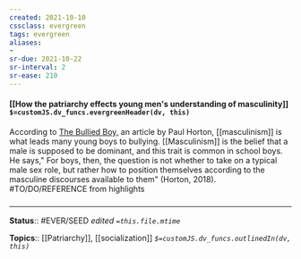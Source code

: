 ```yaml
---
created: 2021-10-10
cssclass: evergreen
tags: evergreen
aliases:
-
sr-due: 2021-10-22
sr-interval: 2
sr-ease: 210
---
```

#### [[How the patriarchy effects young men's understanding of masculinity]] `$=customJS.dv_funcs.evergreenHeader(dv, this)`

According to <u>The Bullied Boy,</u> an article by Paul Horton, [[masculinism]] is what leads many young boys to bullying. [[Masculinism]] is the belief that a male is supposed to be dominant, and this trait is common in school boys. He says," For boys, then, the question is not whether to take on a typical male sex role, but rather how to position themselves according to the masculine discourses available to them" (Horton, 2018). #TO/DO/REFERENCE from highlights

### <hr class="footnote"/>

**Status**:: #EVER/SEED
*edited `=this.file.mtime`*

**Topics**:: [[Patriarchy]], [[socialization]]
*`$=customJS.dv_funcs.outlinedIn(dv, this)`*


